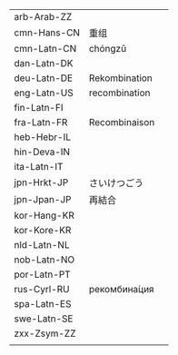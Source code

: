 | | | |
|-|-|-|
| arb-Arab-ZZ |  |  |
| cmn-Hans-CN | 重组 |  |
| cmn-Latn-CN | chóngzǔ |  |
| dan-Latn-DK |  |  |
| deu-Latn-DE | Rekombination |  |
| eng-Latn-US | recombination |  |
| fin-Latn-FI |  |  |
| fra-Latn-FR | Recombinaison |  |
| heb-Hebr-IL |  |  |
| hin-Deva-IN |  |  |
| ita-Latn-IT |  |  |
| jpn-Hrkt-JP | さいけつごう |  |
| jpn-Jpan-JP | 再結合 |  |
| kor-Hang-KR |  |  |
| kor-Kore-KR |  |  |
| nld-Latn-NL |  |  |
| nob-Latn-NO |  |  |
| por-Latn-PT |  |  |
| rus-Cyrl-RU | рекомбина́ция |  |
| spa-Latn-ES |  |  |
| swe-Latn-SE |  |  |
| zxx-Zsym-ZZ |  |  |
|  |  |  |
